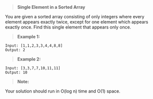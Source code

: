 >**Single Element in a Sorted Array**

You are given a sorted array consisting of only integers where every element appears exactly twice, except for one element which appears exactly once. Find this single element that appears only once.

>**Example 1:**

```code
Input: [1,1,2,3,3,4,4,8,8]
Output: 2
```

>**Example 2:**

```code
Input: [3,3,7,7,10,11,11]
Output: 10
```

>**Note:** 

Your solution should run in O(log n) time and O(1) space.
